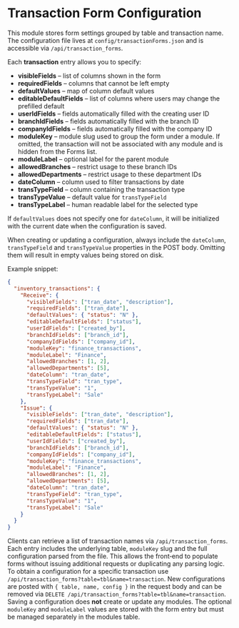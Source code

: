 # Transaction Form Configuration

This module stores form settings grouped by table and transaction name. The configuration
file lives at `config/transactionForms.json` and is accessible via `/api/transaction_forms`.

Each **transaction** entry allows you to specify:

- **visibleFields** – list of columns shown in the form
- **requiredFields** – columns that cannot be left empty
- **defaultValues** – map of column default values
- **editableDefaultFields** – list of columns where users may change the prefilled default
- **userIdFields** – fields automatically filled with the creating user ID
- **branchIdFields** – fields automatically filled with the branch ID
- **companyIdFields** – fields automatically filled with the company ID
- **moduleKey** – module slug used to group the form under a module. If omitted,
  the transaction will not be associated with any module and is hidden from the
  Forms list.
- **moduleLabel** – optional label for the parent module
- **allowedBranches** – restrict usage to these branch IDs
- **allowedDepartments** – restrict usage to these department IDs
- **dateColumn** – column used to filter transactions by date
- **transTypeField** – column containing the transaction type
- **transTypeValue** – default value for `transTypeField`
- **transTypeLabel** – human readable label for the selected type

If `defaultValues` does not specify one for `dateColumn`, it will be
initialized with the current date when the configuration is saved.

When creating or updating a configuration, always include the
`dateColumn`, `transTypeField` and `transTypeValue` properties in the
POST body. Omitting them will result in empty values being stored on
disk.

Example snippet:

```json
{
  "inventory_transactions": {
    "Receive": {
      "visibleFields": ["tran_date", "description"],
      "requiredFields": ["tran_date"],
      "defaultValues": { "status": "N" },
      "editableDefaultFields": ["status"],
      "userIdFields": ["created_by"],
      "branchIdFields": ["branch_id"],
      "companyIdFields": ["company_id"],
      "moduleKey": "finance_transactions",
      "moduleLabel": "Finance",
      "allowedBranches": [1, 2],
      "allowedDepartments": [5],
      "dateColumn": "tran_date",
      "transTypeField": "tran_type",
      "transTypeValue": "1",
      "transTypeLabel": "Sale"
    },
    "Issue": {
      "visibleFields": ["tran_date", "description"],
      "requiredFields": ["tran_date"],
      "defaultValues": { "status": "N" },
      "editableDefaultFields": ["status"],
      "userIdFields": ["created_by"],
      "branchIdFields": ["branch_id"],
      "companyIdFields": ["company_id"],
      "moduleKey": "finance_transactions",
      "moduleLabel": "Finance",
      "allowedBranches": [1, 2],
      "allowedDepartments": [5],
      "dateColumn": "tran_date",
      "transTypeField": "tran_type",
      "transTypeValue": "1",
      "transTypeLabel": "Sale"
    }
  }
}
```

Clients can retrieve a list of transaction names via `/api/transaction_forms`.
Each entry includes the underlying table, `moduleKey` slug and the full
configuration parsed from the file.  This allows the front‑end to populate
forms without issuing additional requests or duplicating any parsing logic.
To obtain a configuration for a specific transaction use
`/api/transaction_forms?table=tbl&name=transaction`. New configurations are
posted with `{ table, name, config }` in the request body and can be removed via
`DELETE /api/transaction_forms?table=tbl&name=transaction`.
Saving a configuration does **not** create or update any modules. The optional
`moduleKey` and `moduleLabel` values are stored with the form entry but must be
managed separately in the modules table.
